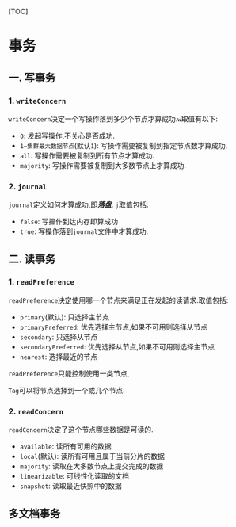[TOC]

# 事务

## 一. 写事务

### 1. `writeConcern` 

`writeConcern`决定一个写操作落到多少个节点才算成功.`w`取值有以下:

- `0`: 发起写操作,不关心是否成功.
- `1~集群最大数据节点`(默认`1`): 写操作需要被复制到指定节点数才算成功.
- `all`: 写操作需要被复制到所有节点才算成功.
- `majority`: 写操作需要被复制到大多数节点上才算成功.

### 2. ``journal``

`journal`定义如何才算成功,即***落盘***. `j`取值包括:

- `false`: 写操作到达内存即算成功
- `true`: 写操作落到`journal`文件中才算成功.

## 二. 读事务

### 1. `readPreference`

`readPreference`决定使用哪一个节点来满足正在发起的读请求.取值包括: 

- `primary`(默认): 只选择主节点
- `primaryPreferred`: 优先选择主节点,如果不可用则选择从节点
- `secondary`: 只选择从节点
- `secondaryPreferred`: 优先选择从节点,如果不可用则选择主节点
- `nearest`: 选择最近的节点

`readPreference`只能控制使用一类节点,

`Tag`可以将节点选择到一个或几个节点.

### 2. `readConcern`

`readConcern`决定了这个节点哪些数据是可读的.

- `available`: 读所有可用的数据
- `local`(默认): 读所有可用且属于当前分片的数据
- `majority`: 读取在大多数节点上提交完成的数据
- `linearizable`: 可线性化读取的文档
- `snapshot`: 读取最近快照中的数据

## 多文档事务







































